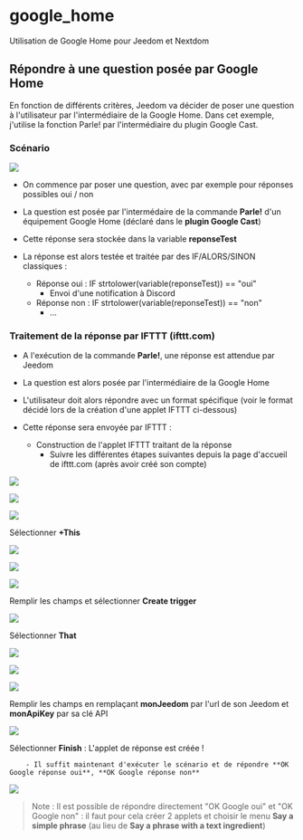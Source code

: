 # google_home

Utilisation de Google Home pour Jeedom et Nextdom

## Répondre à une question posée par Google Home

En fonction de différents critères, Jeedom va décider de poser une question à l'utilisateur par l'intermédiaire de la Google Home.
Dans cet exemple, j'utilise la fonction Parle! par l'intermédiaire du plugin Google Cast.

### Scénario

![](doc/images/Scenario.jpg) 

- On commence par poser une question, avec par exemple pour réponses possibles oui / non
- La question est posée par l'intermédaire de la commande **Parle!** d'un équipement Google Home (déclaré dans le **plugin Google Cast**)
- Cette réponse sera stockée dans la variable **reponseTest**

- La réponse est alors testée et traitée par des IF/ALORS/SINON classiques :
    - Réponse oui : IF strtolower(variable(reponseTest)) == "oui"
        - Envoi d'une notification à Discord
    - Réponse non : IF strtolower(variable(reponseTest)) == "non"
        - ...

### Traitement de la réponse par IFTTT (ifttt.com)

- A l'exécution de la commande **Parle!**, une réponse est attendue par Jeedom
- La question est alors posée par l'intermédiaire de la Google Home
- L'utilisateur doit alors répondre avec un format spécifique (voir le format décidé lors de la création d'une applet IFTTT ci-dessous)

- Cette réponse sera envoyée par IFTTT :
    - Construction de l'applet IFTTT traitant de la réponse
        - Suivre les différentes étapes suivantes depuis la page d'accueil de ifttt.com (après avoir créé son compte)

![](doc/images/Explore.jpg) 

![](doc/images/Create.jpg) 

![](doc/images/IfThisThenThat.jpg) 

Sélectionner **+This**

![](doc/images/Service.jpg) 


![](doc/images/Trigger.jpg) 

![](doc/images/GoogleAssistant.jpg) 

Remplir les champs et sélectionner **Create trigger**

![](doc/images/IfThisThenThat.jpg) 

Sélectionner **That**

![](doc/images/WebHook.jpg) 

![](doc/images/Action.jpg) 

![](doc/images/WebRequest.jpg) 

Remplir les champs en remplaçant **monJeedom** par l'url de son Jeedom et **monApiKey** par sa clé API

![](doc/images/createAction.jpg) 

Sélectionner **Finish** : L'applet de réponse est créée !

        - Il suffit maintenant d'exécuter le scénario et de répondre **OK Google réponse oui**, **OK Google réponse non**

![](doc/images/ReponseDiscord.jpg) 

>Note : Il est possible de répondre directement "OK Google oui" et "OK Google non" : il faut pour cela créer 2 applets et choisir le menu **Say a simple phrase** (au lieu de **Say a phrase with a text ingredient**)